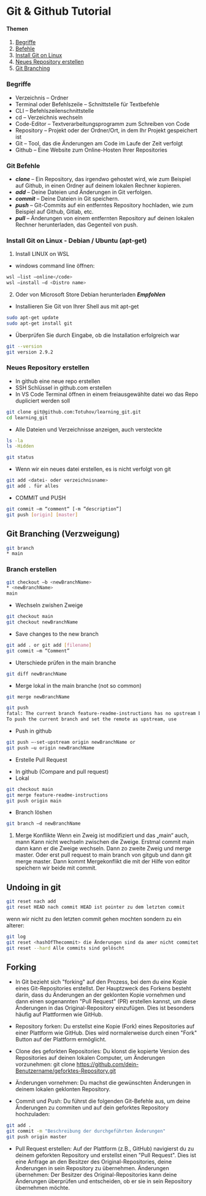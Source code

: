 # Git & Github Tutorial

#### Themen

1. [Begriffe](#begriffe)
2. [Befehle](#befehle)
3. [Install Git on Linux](#install-git-on-linux)
4. [Neues Repository erstellen](#neues-repository-erstellen)
5. [Git Branching](#git-branching)

### Begriffe

-   Verzeichnis – Ordner
-   Terminal oder Befehlszeile – Schnittstelle für Textbefehle
-   CLI – Befehlszeilenschnittstelle
-   cd – Verzeichnis wechseln
-   Code-Editor – Textverarbeitungsprogramm zum Schreiben von Code
-   Repository – Projekt oder der Ordner/Ort, in dem Ihr Projekt gespeichert ist
-   Git – Tool, das die Änderungen am Code im Laufe der Zeit verfolgt
-   Github – Eine Website zum Online-Hosten Ihrer Repositories

### Git Befehle

-   **_clone_** – Ein Repository, das irgendwo gehostet wird, wie zum Beispiel auf Github, in einen Ordner auf deinem lokalen Rechner kopieren.
-   **_add_** – Deine Dateien und Änderungen in Git verfolgen.
-   **_commit_** – Deine Dateien in Git speichern.
-   **_push_** – Git-Commits auf ein entferntes Repository hochladen, wie zum Beispiel auf Github, Gitlab, etc.
-   **_pull_** – Änderungen von einem entfernten Repository auf deinen lokalen Rechner herunterladen, das Gegenteil von push.

### Install Git on Linux - Debian / Ubuntu (apt-get)

1. Install LINUX on WSL

-   windows command line öffnen:

```sh
wsl –list –online</code>
wsl –install –d <Distro name>
```

2. Oder von Microsoft Store Debian herunterladen **_Empfohlen_**

-   Installieren Sie Git von Ihrer Shell aus mit apt-get

```sh
sudo apt-get update
sudo apt-get install git
```

-   Überprüfen Sie durch Eingabe, ob die Installation erfolgreich war

```sh
git --version
git version 2.9.2
```

### Neues Repository erstellen

-   In github eine neue repo erstellen
-   SSH Schlüssel in github.com erstellen
-   In VS Code Terminal öffnen in einem freiausgewählte datei wo das Repo dupliciert werden soll

```sh
git clone git@github.com:Totuhov/learning_git.git
cd learning_git
```

-   Alle Dateien und Verzeichnisse anzeigen, auch versteckte

```sh
ls -la
ls -Hidden
```

```sh
git status
```

-   Wenn wir ein neues datei erstellen, es is nicht verfolgt von git

```sh
git add <datei- oder verzeichnisname>
git add . für alles
```

-   COMMIT und PUSH

```sh
git commit –m “comment“ [-m ”description”]
git push [origin] [master]
```

## Git Branching (Verzweigung)

```sh
git branch
* main
```

### Branch erstellen

```sh
git checkout –b <newBranchName>
* <newBranchName>
main
```

-   Wechseln zwishen Zweige

```sh
git checkout main
git checkout newBranchName
```

-   Save changes to the new branch

```sh
git add . or git add [filename]
git commit –m “Comment”
```

-   Uterschiede prüfen in the main branche

```sh
git diff newBranchName
```

-   Merge lokal in the main branche (not so common)

```sh
git merge newBranchName
```

```sh
git push
fatal: The current branch feature-readme-instructions has no upstream branch.
To push the current branch and set the remote as upstream, use
```

-   Push in github

```sh
git push –-set-upstream origin newBranchName or
git push –u origin newBranchName
```

-   Erstelle Pull Request

*   In github (Compare and pull request)
*   Lokal

```sh
git checkout main
git merge feature-readme-instructions
git push origin main
```

-   Branch löshen

```sh
git branch –d newBranchName
```

1. Merge Konflikte
   Wenn ein Zweig ist modifiziert und das „main“ auch, mann Kann nicht wechseln zwischen die Zweige. Erstmal commit main dann kann er die Zweige wechseln. Dann zo zweite Zweig und merge master. Oder erst pull request to main branch von gitgub und dann git merge master. Dann kommt Mergekonflikt die mit der Hilfe von editor speichern wir beide mit commit.

## Undoing in git

```sh
git reset nach add
git reset HEAD nach commit HEAD ist pointer zu dem letzten commit
```

wenn wir nicht zu den letzten commit gehen mochten sondern zu ein alterer:

```sh
git log
git reset <hashOfThecommit> die Änderungen sind da amer nicht commitet mehr
git reset --hard Alle commits sind gelöscht
```

## Forking

-   In Git bezieht sich "forking" auf den Prozess, bei dem du eine Kopie eines Git-Repositories erstellst. Der Hauptzweck des Forkens besteht darin, dass du Änderungen an der geklonten Kopie vornehmen und dann einen sogenannten "Pull Request" (PR) erstellen kannst, um diese Änderungen in das Original-Repository einzufügen. Dies ist besonders häufig auf Plattformen wie GitHub.

-   Repository forken: Du erstellst eine Kopie (Fork) eines Repositories auf einer Plattform wie GitHub. Dies wird normalerweise durch einen "Fork" Button auf der Plattform ermöglicht.
-   Clone des geforkten Repositories: Du klonst die kopierte Version des Repositories auf deinen lokalen Computer, um Änderungen vorzunehmen:
    git clone https://github.com/dein-Benutzername/geforktes-Repository.git
-   Änderungen vornehmen: Du machst die gewünschten Änderungen in deinem lokalen geklonten Repository.
-   Commit und Push: Du führst die folgenden Git-Befehle aus, um deine Änderungen zu commiten und auf dein geforktes Repository hochzuladen:

```sh
git add .
git commit -m "Beschreibung der durchgeführten Änderungen"
git push origin master
```

-   Pull Request erstellen: Auf der Plattform (z.B., GitHub) navigierst du zu deinem geforkten Repository und erstellst einen "Pull Request". Dies ist eine Anfrage an den Besitzer des Original-Repositories, deine Änderungen in sein Repository zu übernehmen.
    Änderungen übernehmen: Der Besitzer des Original-Repositories kann deine Änderungen überprüfen und entscheiden, ob er sie in sein Repository übernehmen möchte.
